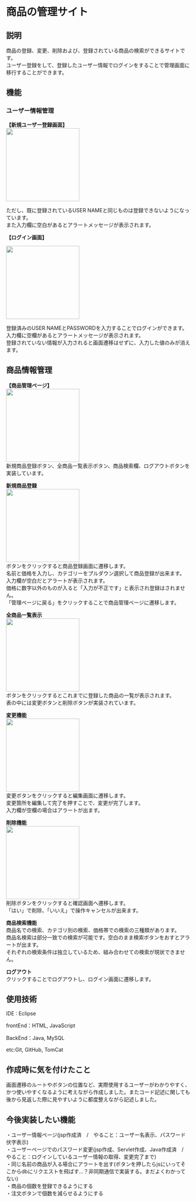 # 商品の管理サイト  

## 説明  
商品の登録、変更、削除および、登録されている商品の検索ができるサイトです。  
ユーザー登録をして、登録したユーザー情報でログインをすることで管理画面に移行することができます。  

## 機能  
### ユーザー情報管理  
**【新規ユーザー登録画面】**  
<img src="https://github.com/r-nagasawa/portfolio/assets/108414632/0f266d77-af41-4734-b6ba-bf5f1e14ddfb" width="200px">

ただし、既に登録されているUSER NAMEと同じものは登録できないようになっています。  
また入力欄に空白があるとアラートメッセージが表示されます。  


**【ログイン画面】**  


<img src="https://github.com/r-nagasawa/portfolio/assets/108414632/283b911b-afe2-4874-be1c-d8e621b7673f" width="200px">


登録済みのUSER NAMEとPASSWORDを入力することでログインができます。  
入力欄に空欄があるとアラートメッセージが表示されます。  
登録されていない情報が入力されると画面遷移はせずに、入力した値のみが消えます。  

## 商品情報管理
**【商品管理ページ】**  
<img src="https://github.com/r-nagasawa/portfolio/assets/108414632/561b0c29-f504-46df-a8dc-a3e735594b0b" width="200px">  
新規商品登録ボタン、全商品一覧表示ボタン、商品検索欄、ログアウトボタンを実装しています。  


**新規商品登録**  
<img src="https://github.com/r-nagasawa/portfolio/assets/108414632/e2d06dd3-d5e9-4361-8338-571015c9ab80" width="200px">  
ボタンをクリックすると商品登録画面に遷移します。  
名前と価格を入力し、カテゴリーをプルダウン選択して商品登録が出来ます。  
入力欄が空白だとアラートが表示されます。  
価格に数字以外のものが入ると「入力が不正です」と表示され登録はされません。  
「管理ページに戻る」をクリックすることで商品管理ページに遷移します。  


**全商品一覧表示**  
<img src="https://github.com/r-nagasawa/portfolio/assets/108414632/a83858e4-fba0-42fe-a1dc-1d1c043fda0f" width="200px">  
ボタンをクリックするとこれまでに登録した商品の一覧が表示されます。  
表の中には変更ボタンと削除ボタンが実装されています。  


**変更機能**  
<img src="https://github.com/r-nagasawa/portfolio/assets/108414632/2a78df5a-e951-45cc-ba55-4a78bbe07763" width="200px">  
変更ボタンをクリックすると編集画面に遷移します。  
変更箇所を編集して完了を押すことで、変更が完了します。  
入力欄が空欄の場合はアラートが出ます。 


**削除機能**  
<img src="https://github.com/r-nagasawa/portfolio/assets/108414632/ab27aeeb-171f-48bc-9abf-757ba53a9ca3" width="200px">  
削除ボタンをクリックすると確認画面へ遷移します。  
「はい」で削除、「いいえ」で操作キャンセルが出来ます。

**商品検索機能**  
商品名での検索、カテゴリ別の検索、価格帯での検索の三種類があります。  
商品名検索は部分一致での検索が可能です。空白のまま検索ボタンをおすとアラートが出ます。  
それぞれの検索条件は独立しているため、組み合わせての検索が現状できません。

**ログアウト**  
クリックすることでログアウトし、ログイン画面に遷移します。  

## 使用技術   
IDE : Eclipse

frontEnd：HTML, JavaScript

BackEnd：Java, MySQL

etc:Git, GitHub, TomCat

## 作成時に気を付けたこと
画面遷移のルートやボタンの位置など、実際使用するユーザーがわかりやすく、かつ使いやすくなるように考えながら作成しました。またコード記述に関しても後から見返した際に見やすいように都度整えながら記述しました。

## 今後実装したい機能
・ユーザー情報ページ(jsp作成済　/　やること：ユーザー名表示、パスワード伏字表示)  
・ユーザーページでのパスワード変更(jsp作成、Servlet作成、Java作成済　/　やること：ログインしているユーザー情報の取得、変更完了まで)  
・同じ名前の商品が入る場合にアラートを出す(ボタンを押したらjsにいってそこからdbにリクエストを飛ばす…？非同期通信で実装する。まだよくわかってない)  
・商品の個数を登録できるようにする  
・注文ボタンで個数を減らせるようにする  











